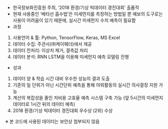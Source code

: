 -	한국정보화진흥원 주최, ‘2018 환경/기상 빅데이터 경진대회’ 출품작
-	현재 사용중인 ‘베타선 흡수법’은 미세먼지를 측정하는 방법일 뿐 예보의 도구로는 사용이 어려움이 있기 때문에, 실시간 미세먼지 수치 예측이 필요함
-	과정
1. 사용언어 & 툴: Python, TensorFlow, Keras, MS Excel 
2. 데이터 수집: 주관사(㈜케이웨더)에서 제공
3. 데이터 전처리: 이상치 제거, 결측값 처리
4. 데이터 분석: RNN LSTM을 이용해 미세먼지 예측 모델링 진행

-	성과
1. 데이터 양 & 학습 시간 대비 우수한 성능의 결과 도출 
2. 기존의 일 단위가 아닌 시간단위 예측을 통해 야외활동의 실시간 의사결정 지원 가능
3. 계산의 복잡성을 줄인 저비용 고효율 예측 시스템 구축 가능 (앞 5시간의 미세먼지 데이터로 1시간 뒤의 데이터 예측)
4. 2018 환경/기상 빅데이터 경진대회 우수상 (2위) 수상

※ 본 코드에 사용된 데이터는 보안상 첨부되지 않음
